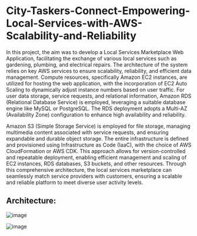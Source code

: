 # City-Taskers-Connect-Empowering-Local-Services-with-AWS-Scalability-and-Reliability

In this project, the aim was to develop a Local Services Marketplace Web Application, facilitating the exchange of various local services such as gardening, plumbing, and electrical repairs. The architecture of the system relies on key AWS services to ensure scalability, reliability, and efficient data management. Compute resources, specifically Amazon EC2 instances, are utilized for hosting the web application, with the incorporation of EC2 Auto Scaling to dynamically adjust instance numbers based on user traffic. For user data storage, service requests, and relational information, Amazon RDS (Relational Database Service) is employed, leveraging a suitable database engine like MySQL or PostgreSQL. The RDS deployment adopts a Multi-AZ (Availability Zone) configuration to enhance high availability and reliability. 

Amazon S3 (Simple Storage Service) is employed for file storage, managing multimedia content associated with service requests, and ensuring expandable and durable object storage. The entire infrastructure is defined and provisioned using Infrastructure as Code (IaaC), with the choice of AWS CloudFormation or AWS CDK. This approach allows for version-controlled and repeatable deployment, enabling efficient management and scaling of EC2 instances, RDS databases, S3 buckets, and other resources. Through this comprehensive architecture, the local services marketplace can seamlessly match service providers with customers, ensuring a scalable and reliable platform to meet diverse user activity levels.


## Architecture: 
![image](https://github.com/Nikam-Atharv/City-Taskers-Connect-Empowering-Local-Services-with-AWS-Scalability-and-Reliability/assets/55711642/2c49f303-5742-43e8-b4cf-7eb450bb7979)


![image](https://github.com/Nikam-Atharv/City-Taskers-Connect-Empowering-Local-Services-with-AWS-Scalability-and-Reliability/assets/55711642/63939c1c-2d21-4a84-9e55-2bf0286613e6)
